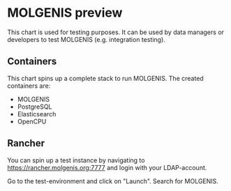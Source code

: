 # MOLGENIS preview
This chart is used for testing purposes. It can be used by data managers or developers to test MOLGENIS (e.g. integration testing).

## Containers
This chart spins up a complete stack to run MOLGENIS. The created containers are:

- MOLGENIS
- PostgreSQL
- Elasticsearch
- OpenCPU

## Rancher
You can spin up a test instance by navigating to https://rancher.molgenis.org:7777 and login with your LDAP-account.

Go to the test-environment and click on "Launch". Search for MOLGENIS.

